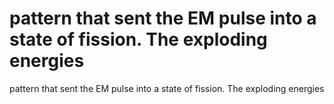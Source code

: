 # pattern that sent the EM pulse into a state of fission. The exploding energies

pattern that sent the EM pulse into a state of fission. The exploding energies